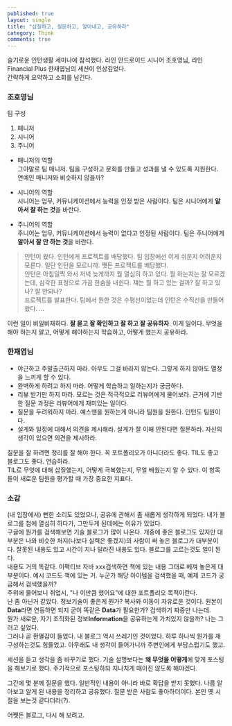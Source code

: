 ```yaml
---
published: true
layout: single
title: "삽질하고, 질문하고, 알아내고, 공유하라"
category: Think
comments: true
---
```


슬기로운 인턴생활 세미나에 참석했다. 라인 안드로이드 시니어 조호영님, 라인 Financial Plus 한재엽님의 세션이 인상깊었다.  
간략하게 요약하고 소회를 남긴다.
### 조호영님
팀 구성
1. 매니저
2. 시니어
3. 주니어

- 매니저의 역할  
그야말로 팀 매니저. 팀을 구성하고 문화를 만들고 성과를 낼 수 있도록 지원한다. 연예인 매니저와 비슷하지 않을까?

- 시니어의 역할  
시니어는 업무, 커뮤니케이션에서 능력을 인정 받은 사람이다. 팀은 시니어에게 **알아서 잘 하는 것**을 바란다.

- 주니어의 역할  
주니어는 업무, 커뮤니케이션에서 능력이 없다고 인정된 사람이다. 팀은 주니어에게 **알아서 잘 안 하는 것**을 바란다.

> 인턴이 왔다. 인턴에게 프로젝트를 배당했다. 팀 입장에선 이게 쉬운지 어려운지 모른다. 일단 인턴을 모르니까. 쨋든 프로젝트를 배당했다.  
> 인턴은 아침일찍 와서 저녁 늦게까지 뭘 열심히 하고 있다. 뭘 하는지는 잘 모르겠는데, 심각한 표정으로 가끔 한숨을 내쉰다. 쟤는 뭘 하고 있는 걸까? 잘 하고 있나? 잘 안되나?  
> 프로젝트를 발표한다. 팀에서 원한 것은 수평선이었는데 인턴은 수직선을 만들어 왔다. ...  

이런 일이 비일비재하다. **잘 묻고 잘 확인하고 잘 하고 잘 공유하자**. 이게 일이다. 무엇을 해야 하는지 알고, 어떻게 해야하는지 학습하고, 어떻게 했는지 공유하라.

### 한재엽님
- 야근하고 주말출근하지 마라. 아무도 그걸 바라지 않는다. 그렇게 하지 않아도 열정을 느끼게 할 수 있다.
- 완벽하게 하려고 하지 마라. 어떻게 학습하고 일하는지가 궁금하다.
- 리뷰 받기만 하지 마라. 모르는 것은 적극적으로 리뷰어에게 물어보라. 근거에 기반한 질문 과정은 리뷰어에게 재미있는 일이다.
- 질문을 두려워하지 마라. 예스맨을 원하는게 아니라 팀원을 원한다. 인턴도 팀원이다.
- 설계와 일정에 대해서 의견을 제시해라. 설계가 잘 이해 안된다면 질문하라. 자신의 생각이 있으면 의견을 제시하라.

질문을 잘 하려면 정리를 잘 해야 한다. 꼭 포트폴리오가 아니더라도 좋다. TIL도 좋고 블로그도 좋다. 연습하라.  
TIL로 무엇에 대해 삽질했는지, 어떻게 극복했는지, 무얼 배웠는지 알 수 있다. 이 항목들이 새로운 팀원을 평가할 때 가장 중요한 지표다.  


### 소감
(내 입장에서) 뻔한 소리도 있었으나, 공유에 관해서 좀 새롭게 생각하게 되었다. 내가 블로그를 첨에 열심히 하다가, 그만두게 된데에는 이유가 있었다.   
구글에 뭔가를 검색해보면 기술 블로그가 많이 나온다. 개중에 좋은 블로그도 있지만 대부분은 나와 비슷한 처지(나보다 실력은 좋겠지)의 사람이 써 놓은 블로그가 대부분이다. 
잘못된 내용도 있고 시간이 지나 달라진 내용도 있다. 블로그를 고르는것도 일이 된다.  
내용도 거의 똑같다. 이펙티브 자바 xxx검색하면 책에 있는 내용 그대로 베껴 놓은게 대부분이다. 예시 코드도 책에 있는 거. 누군가 해당 아이템을 검색했을 때, 예제 코드가 궁금해서 검색했을까?  
주위에 물어보니 취업시, "나 이만큼 했어요"에 대한 포트폴리오 목적이란다.   
난 좀 아닌거 같았다. 정보기술이 좋은게 뭔가? 복사와 이동이 자유로운 것이다. 원본이 **Data**라면 연동하면 되지 굳이 똑같은 **Data**가 필요한가? 검색하기 짜증만 나는데.  
뭔가 새로운, 자기 조직화된 정보**Information**을 공유하는게 가치있지 않을까? 나는 그러고 싶었다.  
그러나 곧 환멸감이 들었다. 내 블로그 역시 쓰레기인 것이었다. 하루 하나씩 뭔가를 재구성하는것도 힘들었고. 아무래도 내 생각이 들어가니까 주변인에게 부담스럽기도 했고.  

세션을 듣고 생각을 좀 바꾸기로 했다. 기술 설명보다는 **왜 무엇을 어떻게**에 맞게 포스팅을 해보기로 했다. 주기적으로 포스팅하되 지나치게 매이진 않도록 해야겠다.  

그간에 몇 분께 질문을 했다. 일반적인 내용이 아니라 바로 확답을 받지 못했다. 나름 알아보고 알게 된 내용을 정리하고 공유했다. 질문 받은 사람도 좋아하더이다. 본인 옛 시절을 보는것 같다더라(?). 

어쨋든 블로그, 다시 해 보려고.
